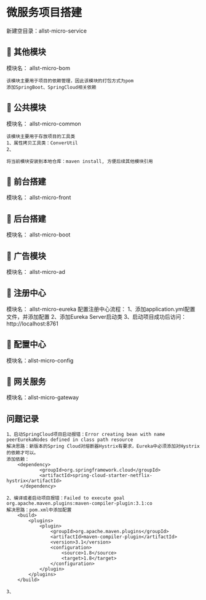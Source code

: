 # 微服务项目搭建
新建空目录：allst-micro-service

## 🍌 其他模块
模块名： allst-micro-bom
```text
该模块主要用于项目的依赖管理，因此该模块的打包方式为pom
添加SpringBoot、SpringCloud相关依赖

```
## 🍓 公共模块
模块名： allst-micro-common
```text
该模块主要用于存放项目的工具类
1、属性拷贝工具类：ConverUtil
2、

将当前模块安装到本地仓库：maven install, 方便后续其他模块引用
```

## 🍎 前台搭建
模块名： allst-micro-front

## 🍋 后台搭建
模块名： allst-micro-boot

## 🥥 广告模块
模块名： allst-micro-ad

## 🍑 注册中心
模块名： allst-micro-eureka
配置注册中心流程：
1、添加application.yml配置文件，并添加配置
2、添加Eureka Server启动类
3、启动项目成功后访问：http://localhost:8761

## 🍉 配置中心
模块名：allst-micro-config

## 🍒 网关服务
模块名：allst-micro-gateway


## 问题记录
```text
1、启动SpringCloud项目启动报错：Error creating bean with name peerEurekaNodes defined in class path resource
解决思路：新版本的Spring Cloud对熔断器Hystrix有要求，Eureka中必须添加对Hystrix的依赖才可以。
添加依赖：
    <dependency>
            <groupId>org.springframework.cloud</groupId>
            <artifactId>spring-cloud-starter-netflix-hystrix</artifactId>
     </dependency>

2、编译或者启动项目报错：Failed to execute goal org.apache.maven.plugins:maven-compiler-plugin:3.1:co
解决思路：pom.xml中添加配置
    <build>
        <plugins>
            <plugin>
                <groupId>org.apache.maven.plugins</groupId>
                <artifactId>maven-compiler-plugin</artifactId>
                <version>3.1</version>
                <configuration>
                    <source>1.8</source>
                    <target>1.8</target>
                </configuration>
            </plugin>
        </plugins>
    </build>

3、
```
